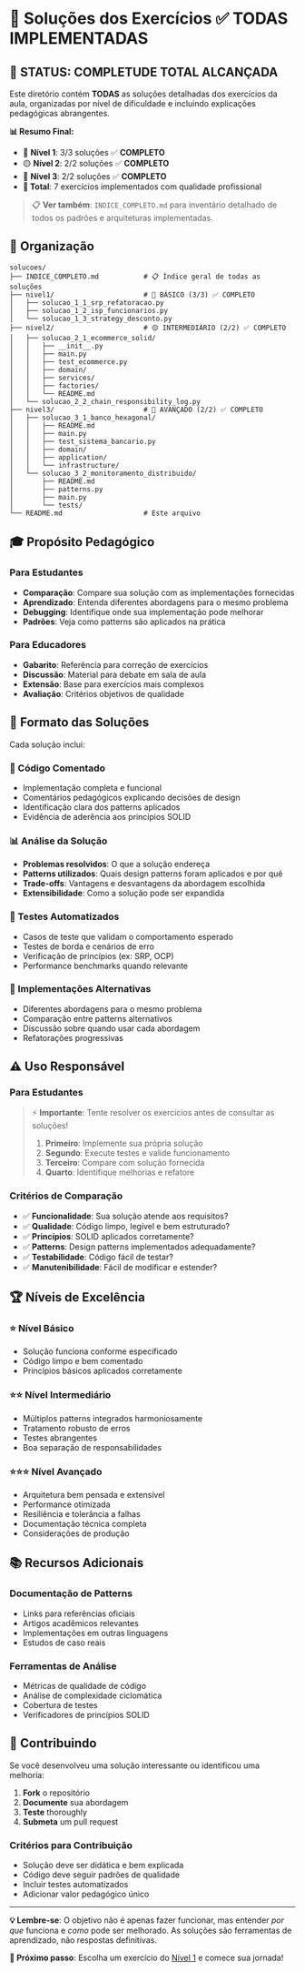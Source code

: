 # 🎯 Soluções dos Exercícios ✅ TODAS IMPLEMENTADAS

## 🎉 STATUS: COMPLETUDE TOTAL ALCANÇADA

Este diretório contém **TODAS** as soluções detalhadas dos exercícios da aula, organizadas por nível de dificuldade e incluindo explicações pedagógicas abrangentes.

**📊 Resumo Final:**
- 🔵 **Nível 1**: 3/3 soluções ✅ **COMPLETO**  
- 🟡 **Nível 2**: 2/2 soluções ✅ **COMPLETO**  
- 🔴 **Nível 3**: 2/2 soluções ✅ **COMPLETO**  
- **📝 Total**: 7 exercícios implementados com qualidade profissional

> 📋 **Ver também**: `INDICE_COMPLETO.md` para inventário detalhado de todos os padrões e arquiteturas implementadas.

## 📂 Organização

```
solucoes/
├── INDICE_COMPLETO.md           # 📋 Índice geral de todas as soluções
├── nivel1/                      # 🔵 BÁSICO (3/3) ✅ COMPLETO
│   ├── solucao_1_1_srp_refatoracao.py
│   ├── solucao_1_2_isp_funcionarios.py
│   └── solucao_1_3_strategy_desconto.py
├── nivel2/                      # 🟡 INTERMEDIÁRIO (2/2) ✅ COMPLETO
│   ├── solucao_2_1_ecommerce_solid/
│   │   ├── __init__.py
│   │   ├── main.py
│   │   ├── test_ecommerce.py
│   │   ├── domain/
│   │   ├── services/
│   │   ├── factories/
│   │   └── README.md
│   └── solucao_2_2_chain_responsibility_log.py
├── nivel3/                      # 🔴 AVANÇADO (2/2) ✅ COMPLETO
│   ├── solucao_3_1_banco_hexagonal/
│   │   ├── README.md
│   │   ├── main.py
│   │   ├── test_sistema_bancario.py
│   │   ├── domain/
│   │   ├── application/
│   │   └── infrastructure/
│   └── solucao_3_2_monitoramento_distribuido/
│       ├── README.md
│       ├── patterns.py
│       ├── main.py
│       └── tests/
└── README.md                    # Este arquivo
```

## 🎓 Propósito Pedagógico

### Para Estudantes
- **Comparação**: Compare sua solução com as implementações fornecidas
- **Aprendizado**: Entenda diferentes abordagens para o mesmo problema
- **Debugging**: Identifique onde sua implementação pode melhorar
- **Padrões**: Veja como patterns são aplicados na prática

### Para Educadores
- **Gabarito**: Referência para correção de exercícios
- **Discussão**: Material para debate em sala de aula
- **Extensão**: Base para exercícios mais complexos
- **Avaliação**: Critérios objetivos de qualidade

## 📝 Formato das Soluções

Cada solução inclui:

### 🔧 Código Comentado
- Implementação completa e funcional
- Comentários pedagógicos explicando decisões de design
- Identificação clara dos patterns aplicados
- Evidência de aderência aos princípios SOLID

### 📊 Análise da Solução
- **Problemas resolvidos**: O que a solução endereça
- **Patterns utilizados**: Quais design patterns foram aplicados e por quê
- **Trade-offs**: Vantagens e desvantagens da abordagem escolhida
- **Extensibilidade**: Como a solução pode ser expandida

### 🧪 Testes Automatizados
- Casos de teste que validam o comportamento esperado
- Testes de borda e cenários de erro
- Verificação de princípios (ex: SRP, OCP)
- Performance benchmarks quando relevante

### 🔄 Implementações Alternativas
- Diferentes abordagens para o mesmo problema
- Comparação entre patterns alternativos
- Discussão sobre quando usar cada abordagem
- Refatorações progressivas

## ⚠️ Uso Responsável

### Para Estudantes
> ⚡ **Importante**: Tente resolver os exercícios antes de consultar as soluções!
> 
> 1. **Primeiro**: Implemente sua própria solução
> 2. **Segundo**: Execute testes e valide funcionamento
> 3. **Terceiro**: Compare com solução fornecida
> 4. **Quarto**: Identifique melhorias e refatore

### Critérios de Comparação
- ✅ **Funcionalidade**: Sua solução atende aos requisitos?
- ✅ **Qualidade**: Código limpo, legível e bem estruturado?
- ✅ **Princípios**: SOLID aplicados corretamente?
- ✅ **Patterns**: Design patterns implementados adequadamente?
- ✅ **Testabilidade**: Código fácil de testar?
- ✅ **Manutenibilidade**: Fácil de modificar e estender?

## 🏆 Níveis de Excelência

### ⭐ Nível Básico
- Solução funciona conforme especificado
- Código limpo e bem comentado
- Princípios básicos aplicados corretamente

### ⭐⭐ Nível Intermediário
- Múltiplos patterns integrados harmoniosamente
- Tratamento robusto de erros
- Testes abrangentes
- Boa separação de responsabilidades

### ⭐⭐⭐ Nível Avançado
- Arquitetura bem pensada e extensível
- Performance otimizada
- Resiliência e tolerância a falhas
- Documentação técnica completa
- Considerações de produção

## 📚 Recursos Adicionais

### Documentação de Patterns
- Links para referências oficiais
- Artigos acadêmicos relevantes
- Implementações em outras linguagens
- Estudos de caso reais

### Ferramentas de Análise
- Métricas de qualidade de código
- Análise de complexidade ciclomática
- Cobertura de testes
- Verificadores de princípios SOLID

## 🤝 Contribuindo

Se você desenvolveu uma solução interessante ou identificou uma melhoria:

1. **Fork** o repositório
2. **Documente** sua abordagem
3. **Teste** thoroughly
4. **Submeta** um pull request

### Critérios para Contribuição
- Solução deve ser didática e bem explicada
- Código deve seguir padrões de qualidade
- Incluir testes automatizados
- Adicionar valor pedagógico único

---

**💡 Lembre-se**: O objetivo não é apenas fazer funcionar, mas entender *por que* funciona e *como* pode ser melhorado. As soluções são ferramentas de aprendizado, não respostas definitivas.

**🎯 Próximo passo**: Escolha um exercício do [Nível 1](../nivel1/README.md) e comece sua jornada!
